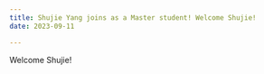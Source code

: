 ```yaml
---
title: Shujie Yang joins as a Master student! Welcome Shujie!
date: 2023-09-11

---
```

Welcome Shujie!
<!--more-->